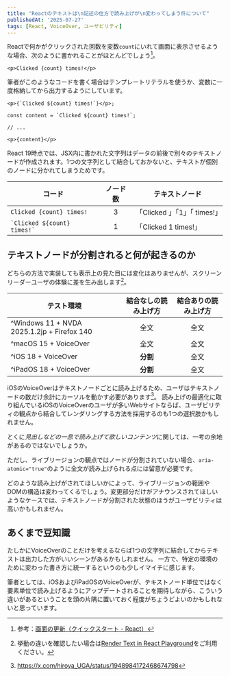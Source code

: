 ```yaml
---
title: "Reactのテキストは\n記述の仕方で読み上げが\n変わってしまう件について"
publishedAt: '2025-07-27'
tags: [React, VoiceOver, ユーザビリティ]
---
```


Reactで何かがクリックされた回数を変数`count`にいれて画面に表示させるような場合、次のように書かれることがほとんどでしょう[^1]。

```html:jsx
<p>Clicked {count} times!</p>
```

[^1]: 参考：[画面の更新（クイックスタート - React）](https://ja.react.dev/learn#updating-the-screen)

筆者がこのようなコードを書く場合はテンプレートリテラルを使うか、変数に一度格納してから出力するようにしています。

```html:テンプレートリテラルを用いる例
<p>{`Clicked ${count} times!`}</p>;
```

```jsx:変数に格納する例
const content = `Clicked ${count} times!`;

// ...

<p>{content}</p>
```

React 19時点では、JSX内に書かれた文字列はデータの前後で別々のテキストノードが作成されます。1つの文字列として結合しておかないと、テキストが個別のノードに分かれてしまうためです。

| コード                                           | ノード数 | テキストノード               |
| ------------------------------------------------ | :------: | ---------------------------- |
| `Clicked {count} times!`                         |    3     | 「Clicked 」「1」「 times!」 |
| <code>&#x60;Clicked ${count} times!&#x60;</code> |    1     | 「Clicked 1 times!」         |

## テキストノードが分割されると何が起きるのか

どちらの方法で実装しても表示上の見た目には変化はありませんが、スクリーンリーダーユーザの体験に差を生み出します[^2]。

[^2]: 挙動の違いを確認したい場合は[Render Text in React Playground](/tools/render-text-in-react/)をご利用ください。

| テスト環境                                  | 結合なしの読み上げ方 | 結合ありの読み上げ方 |
| ------------------------------------------- | :------------------: | :------------------: |
| ^Windows 11 + NVDA 2025.1.2jp + Firefox 140 |         全文         |         全文         |
| ^macOS 15 + VoiceOver                       |         全文         |         全文         |
| ^iOS 18 + VoiceOver                         |       **分割**       |         全文         |
| ^iPadOS 18 + VoiceOver                      |       **分割**       |         全文         |

iOSのVoiceOverはテキストノードごとに読み上げるため、ユーザはテキストノードの数だけ余計にカーソルを動かす必要があります[^3]。
読み上げの最適化に取り組んでいるiOSのVoiceOverのユーザが多いWebサイトならば、ユーザビリティの観点から結合してレンダリングする方法を採用するのも1つの選択肢かもしれません。

[^3]: https://x.com/hiroya_UGA/status/1948984172468674798

とくに*見出しなどの一息で読み上げて欲しいコンテンツ*に関しては、一考の余地があるのではないでしょうか。

ただし、ライブリージョンの観点ではノードが分割されていない場合、`aria-atomic="true"`のように全文が読み上げられる点には留意が必要です。

どのような読み上げがされてほしいかによって、ライブリージョンの範囲やDOMの構造は変わってくるでしょう。変更部分だけがアナウンスされてほしいようなケースでは、テキストノードが分割された状態のほうがユーザビリティは高いかもしれません。

## あくまで豆知識

たしかにVoiceOverのことだけを考えるならば1つの文字列に結合してからテキストは出力した方がいいシーンがあるかもしれません。
一方で、特定の環境のために変わった書き方に統一するというのも少しイマイチに感じます。

筆者としては、iOSおよびiPadOSのVoiceOverが、テキストノード単位ではなく要素単位で読み上げるようにアップデートされることを期待しながら、こういう違いがあるということを頭の片隅に置いておく程度がちょうどよいのかもしれないと思っています。

